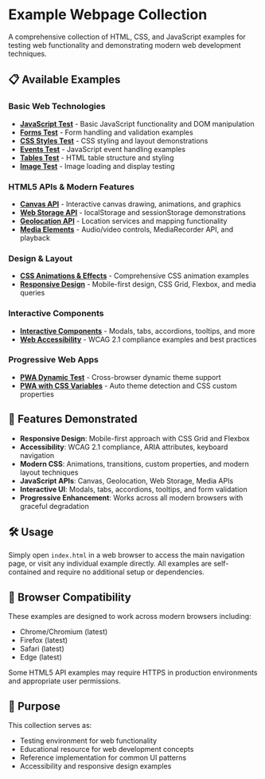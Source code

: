 # Example Webpage Collection

A comprehensive collection of HTML, CSS, and JavaScript examples for testing web functionality and demonstrating modern web development techniques.

## 📋 Available Examples

### Basic Web Technologies
- **[JavaScript Test](javascript.html)** - Basic JavaScript functionality and DOM manipulation
- **[Forms Test](form.html)** - Form handling and validation examples
- **[CSS Styles Test](style.html)** - CSS styling and layout demonstrations
- **[Events Test](events.html)** - JavaScript event handling examples
- **[Tables Test](table.html)** - HTML table structure and styling
- **[Image Test](image_png.html)** - Image loading and display testing

### HTML5 APIs & Modern Features
- **[Canvas API](canvas.html)** - Interactive canvas drawing, animations, and graphics
- **[Web Storage API](webstorage.html)** - localStorage and sessionStorage demonstrations
- **[Geolocation API](geolocation.html)** - Location services and mapping functionality
- **[Media Elements](media.html)** - Audio/video controls, MediaRecorder API, and playback

### Design & Layout
- **[CSS Animations & Effects](animations.html)** - Comprehensive CSS animation examples
- **[Responsive Design](responsive.html)** - Mobile-first design, CSS Grid, Flexbox, and media queries

### Interactive Components
- **[Interactive Components](interactive.html)** - Modals, tabs, accordions, tooltips, and more
- **[Web Accessibility](accessibility.html)** - WCAG 2.1 compliance examples and best practices

### Progressive Web Apps
- **[PWA Dynamic Test](PWA/index.html)** - Cross-browser dynamic theme support
- **[PWA with CSS Variables](PWA2/index.html)** - Auto theme detection and CSS custom properties

## 🚀 Features Demonstrated

- **Responsive Design**: Mobile-first approach with CSS Grid and Flexbox
- **Accessibility**: WCAG 2.1 compliance, ARIA attributes, keyboard navigation
- **Modern CSS**: Animations, transitions, custom properties, and modern layout techniques
- **JavaScript APIs**: Canvas, Geolocation, Web Storage, Media APIs
- **Interactive UI**: Modals, tabs, accordions, tooltips, and form validation
- **Progressive Enhancement**: Works across all modern browsers with graceful degradation

## 🛠️ Usage

Simply open `index.html` in a web browser to access the main navigation page, or visit any individual example directly. All examples are self-contained and require no additional setup or dependencies.

## 📱 Browser Compatibility

These examples are designed to work across modern browsers including:
- Chrome/Chromium (latest)
- Firefox (latest)
- Safari (latest)
- Edge (latest)

Some HTML5 API examples may require HTTPS in production environments and appropriate user permissions.

## 🎯 Purpose

This collection serves as:
- Testing environment for web functionality
- Educational resource for web development concepts
- Reference implementation for common UI patterns
- Accessibility and responsive design examples
